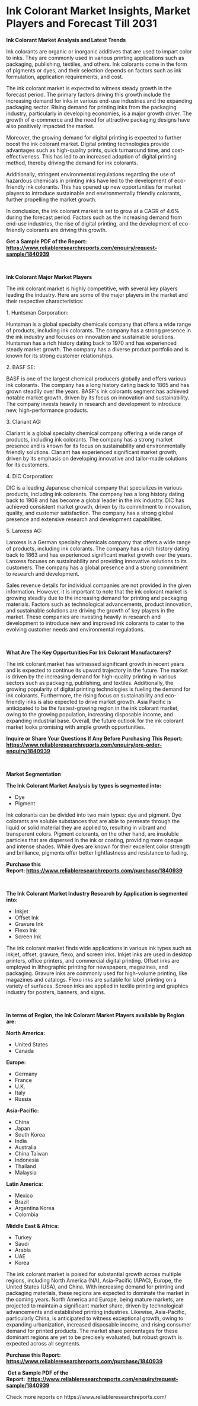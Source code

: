 <p><h1>Ink Colorant Market Insights, Market Players and Forecast Till 2031</h1></p><p><strong>Ink Colorant Market Analysis and Latest Trends</strong></p>
<p><p>Ink colorants are organic or inorganic additives that are used to impart color to inks. They are commonly used in various printing applications such as packaging, publishing, textiles, and others. Ink colorants come in the form of pigments or dyes, and their selection depends on factors such as ink formulation, application requirements, and cost.</p><p>The ink colorant market is expected to witness steady growth in the forecast period. The primary factors driving this growth include the increasing demand for inks in various end-use industries and the expanding packaging sector. Rising demand for printing inks from the packaging industry, particularly in developing economies, is a major growth driver. The growth of e-commerce and the need for attractive packaging designs have also positively impacted the market.</p><p>Moreover, the growing demand for digital printing is expected to further boost the ink colorant market. Digital printing technologies provide advantages such as high-quality prints, quick turnaround time, and cost-effectiveness. This has led to an increased adoption of digital printing method, thereby driving the demand for ink colorants.</p><p>Additionally, stringent environmental regulations regarding the use of hazardous chemicals in printing inks have led to the development of eco-friendly ink colorants. This has opened up new opportunities for market players to introduce sustainable and environmentally friendly colorants, further propelling the market growth.</p><p>In conclusion, the ink colorant market is set to grow at a CAGR of 4.6% during the forecast period. Factors such as the increasing demand from end-use industries, the rise of digital printing, and the development of eco-friendly colorants are driving this growth.</p></p>
<p><strong>Get a Sample PDF of the Report:&nbsp; <a href="https://www.reliableresearchreports.com/enquiry/request-sample/1840939">https://www.reliableresearchreports.com/enquiry/request-sample/1840939</a></strong></p>
<p>&nbsp;</p>
<p><strong>Ink Colorant Major Market Players</strong></p>
<p><p>The ink colorant market is highly competitive, with several key players leading the industry. Here are some of the major players in the market and their respective characteristics:</p><p>1. Huntsman Corporation:</p><p>Huntsman is a global specialty chemicals company that offers a wide range of products, including ink colorants. The company has a strong presence in the ink industry and focuses on innovation and sustainable solutions. Huntsman has a rich history dating back to 1970 and has experienced steady market growth. The company has a diverse product portfolio and is known for its strong customer relationships.</p><p>2. BASF SE:</p><p>BASF is one of the largest chemical producers globally and offers various ink colorants. The company has a long history dating back to 1865 and has grown steadily over the years. BASF's ink colorants segment has achieved notable market growth, driven by its focus on innovation and sustainability. The company invests heavily in research and development to introduce new, high-performance products.</p><p>3. Clariant AG:</p><p>Clariant is a global specialty chemical company offering a wide range of products, including ink colorants. The company has a strong market presence and is known for its focus on sustainability and environmentally friendly solutions. Clariant has experienced significant market growth, driven by its emphasis on developing innovative and tailor-made solutions for its customers.</p><p>4. DIC Corporation:</p><p>DIC is a leading Japanese chemical company that specializes in various products, including ink colorants. The company has a long history dating back to 1908 and has become a global leader in the ink industry. DIC has achieved consistent market growth, driven by its commitment to innovation, quality, and customer satisfaction. The company has a strong global presence and extensive research and development capabilities.</p><p>5. Lanxess AG:</p><p>Lanxess is a German specialty chemicals company that offers a wide range of products, including ink colorants. The company has a rich history dating back to 1863 and has experienced significant market growth over the years. Lanxess focuses on sustainability and providing innovative solutions to its customers. The company has a global presence and a strong commitment to research and development.</p><p>Sales revenue details for individual companies are not provided in the given information. However, it is important to note that the ink colorant market is growing steadily due to the increasing demand for printing and packaging materials. Factors such as technological advancements, product innovation, and sustainable solutions are driving the growth of key players in the market. These companies are investing heavily in research and development to introduce new and improved ink colorants to cater to the evolving customer needs and environmental regulations.</p></p>
<p>&nbsp;</p>
<p><strong>What Are The Key Opportunities For Ink Colorant Manufacturers?</strong></p>
<p><p>The ink colorant market has witnessed significant growth in recent years and is expected to continue its upward trajectory in the future. The market is driven by the increasing demand for high-quality printing in various sectors such as packaging, publishing, and textiles. Additionally, the growing popularity of digital printing technologies is fueling the demand for ink colorants. Furthermore, the rising focus on sustainability and eco-friendly inks is also expected to drive market growth. Asia Pacific is anticipated to be the fastest-growing region in the ink colorant market, owing to the growing population, increasing disposable income, and expanding industrial base. Overall, the future outlook for the ink colorant market looks promising with ample growth opportunities.</p></p>
<p><strong>Inquire or Share Your Questions If Any Before Purchasing This Report: <a href="https://www.reliableresearchreports.com/enquiry/pre-order-enquiry/1840939">https://www.reliableresearchreports.com/enquiry/pre-order-enquiry/1840939</a></strong></p>
<p>&nbsp;</p>
<p><strong>Market Segmentation</strong></p>
<p><strong>The Ink Colorant Market Analysis by types is segmented into:</strong></p>
<p><ul><li>Dye</li><li>Pigment</li></ul></p>
<p><p>Ink colorants can be divided into two main types: dye and pigment. Dye colorants are soluble substances that are able to permeate through the liquid or solid material they are applied to, resulting in vibrant and transparent colors. Pigment colorants, on the other hand, are insoluble particles that are dispersed in the ink or coating, providing more opaque and intense shades. While dyes are known for their excellent color strength and brilliance, pigments offer better lightfastness and resistance to fading.</p></p>
<p><strong>Purchase this Report:&nbsp;<a href="https://www.reliableresearchreports.com/purchase/1840939">https://www.reliableresearchreports.com/purchase/1840939</a></strong></p>
<p>&nbsp;</p>
<p><strong>The Ink Colorant Market Industry Research by Application is segmented into:</strong></p>
<p><ul><li>Inkjet</li><li>Offset Ink</li><li>Gravure Ink</li><li>Flexo Ink</li><li>Screen Ink</li></ul></p>
<p><p>The ink colorant market finds wide applications in various ink types such as inkjet, offset, gravure, flexo, and screen inks. Inkjet inks are used in desktop printers, office printers, and commercial digital printing. Offset inks are employed in lithographic printing for newspapers, magazines, and packaging. Gravure inks are commonly used for high-volume printing, like magazines and catalogs. Flexo inks are suitable for label printing on a variety of surfaces. Screen inks are applied in textile printing and graphics industry for posters, banners, and signs.</p></p>
<p>&nbsp;</p>
<p><strong>In terms of Region, the Ink Colorant Market Players available by Region are:</strong></p>
<p>
    <p> <strong> North America: </strong>
        <ul>
            <li>United States</li>
            <li>Canada</li>
        </ul>
        </p> 
    <p> <strong> Europe: </strong>
        <ul>
            <li>Germany</li>
            <li>France</li>
            <li>U.K.</li>
            <li>Italy</li>
            <li>Russia</li>
        </ul>
        </p> 
    <p> <strong> Asia-Pacific: </strong>
        <ul>
            <li>China</li>
            <li>Japan</li>
            <li>South Korea</li>
            <li>India</li>
            <li>Australia</li>
            <li>China Taiwan</li>
            <li>Indonesia</li>
            <li>Thailand</li>
            <li>Malaysia</li>
        </ul>
        </p> 
    <p> <strong> Latin America: </strong>
        <ul>
            <li>Mexico</li>
            <li>Brazil</li>
            <li>Argentina Korea</li>
            <li>Colombia</li>
        </ul>
        </p> 
    <p> <strong> Middle East & Africa: </strong>
        <ul>
            <li>Turkey</li>
            <li>Saudi</li>
            <li>Arabia</li>
            <li>UAE</li>
            <li>Korea</li>
        </ul>
    </p>
    </p>
<p><p>The ink colorant market is poised for substantial growth across multiple regions, including North America (NA), Asia-Pacific (APAC), Europe, the United States (USA), and China. With increasing demand for printing and packaging materials, these regions are expected to dominate the market in the coming years. North America and Europe, being mature markets, are projected to maintain a significant market share, driven by technological advancements and established printing industries. Likewise, Asia-Pacific, particularly China, is anticipated to witness exceptional growth, owing to expanding urbanization, increased disposable income, and rising consumer demand for printed products. The market share percentages for these dominant regions are yet to be precisely evaluated, but robust growth is expected across all segments.</p></p>
<p><strong>Purchase this Report: <a href="https://www.reliableresearchreports.com/purchase/1840939">https://www.reliableresearchreports.com/purchase/1840939</a></strong></p>
<p>&nbsp;<strong>Get a Sample PDF of the Report:&nbsp;&nbsp;<a href="https://www.reliableresearchreports.com/enquiry/request-sample/1840939">https://www.reliableresearchreports.com/enquiry/request-sample/1840939</a></strong></p>
<p><strong></strong></p>
<p>Check more reports on https://www.reliableresearchreports.com/</p>